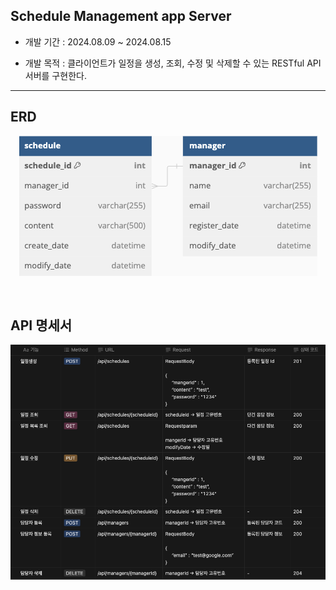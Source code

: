 ## Schedule Management app Server
-  개발 기간 : 2024.08.09 ~ 2024.08.15
   
-  개발 목적 : 클라이언트가 일정을 생성, 조회, 수정 및 삭제할 수 있는 RESTful API 서버를 구현한다.
---
## ERD

<p align = "center"><img src="img/erd.png"></p>

<br>

## API 명세서
<p align = "center"><img src="img/api_document.png"></p>